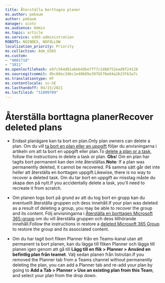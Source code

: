 ```yaml
---
title: Återställa borttagna planer
ms.author: pebaum
author: pebaum
manager: scotv
ms.audience: Admin
ms.topic: article
ms.service: o365-administration
ROBOTS: NOINDEX, NOFOLLOW
localization_priority: Priority
ms.collection: Adm_O365
ms.custom:
- "9001718"
- "3811"
ms.openlocfilehash: e97c564d01abeb4dbe7ff7c1d88752ead8f24128
ms.sourcegitcommit: 8bc60ec34bc1e40685e3976576e04a2623f63a7c
ms.translationtype: HT
ms.contentlocale: sv-SE
ms.lasthandoff: 04/15/2021
ms.locfileid: "51809709"
---
```

# <a name="recover-deleted-plans"></a><span data-ttu-id="41667-102">Återställa borttagna planer</span><span class="sxs-lookup"><span data-stu-id="41667-102">Recover deleted plans</span></span>

- <span data-ttu-id="41667-103">Endast planägare kan ta bort en plan.</span><span class="sxs-lookup"><span data-stu-id="41667-103">Only plan owners can delete a plan.</span></span> <span data-ttu-id="41667-104">Om du vill [ta bort en plan eller en uppgift](https://support.microsoft.com/office/39e10e78-13f0-446d-94cd-9e562648497a.) följer du anvisningarna i artikeln om att ta bort en uppgift eller plan.</span><span class="sxs-lookup"><span data-stu-id="41667-104">To [delete a plan or a task](https://support.microsoft.com/office/39e10e78-13f0-446d-94cd-9e562648497a.), follow the instructions in delete a task or plan.</span></span>  <span data-ttu-id="41667-105">**Obs**! Om en plan har tagits bort permanent kan den inte återställas.</span><span class="sxs-lookup"><span data-stu-id="41667-105">**Note**: If a plan was permanently deleted, it cannot be recovered.</span></span> <span data-ttu-id="41667-106">På samma sätt går det inte heller att återställa en borttagen uppgift.</span><span class="sxs-lookup"><span data-stu-id="41667-106">Likewise, there is no way to recover a deleted task.</span></span> <span data-ttu-id="41667-107">Om du tar bort en uppgift av misstag måste du skapa den på nytt.</span><span class="sxs-lookup"><span data-stu-id="41667-107">If you accidentally delete a task, you'll need to recreate it from scratch.</span></span>

- <span data-ttu-id="41667-108">Om planen togs bort på grund av att du tog bort en grupp kan du eventuellt återställa gruppen och dess innehåll.</span><span class="sxs-lookup"><span data-stu-id="41667-108">If your plan was deleted as a result of deleting a group, you may be able to recover the group and its content.</span></span> <span data-ttu-id="41667-109">Följ anvisningarna i [Återställa en borttagen Microsoft 365-grupp](https://docs.microsoft.com/microsoft-365/admin/create-groups/restore-deleted-group?view=o365-worldwide) om du vill återställa gruppen och dess tillhörande innehåll.</span><span class="sxs-lookup"><span data-stu-id="41667-109">Follow the instructions in restore a [deleted Microsoft 365 Group](https://docs.microsoft.com/microsoft-365/admin/create-groups/restore-deleted-group?view=o365-worldwide) to restore the group and its associated content.</span></span>

- <span data-ttu-id="41667-110">Om du har tagit bort fliken Planner från en Teams-kanal utan att permanent ta bort planen, kan du lägga till fliken Planner och lägga till planen igen genom att gå till **Lägg till en flik > Planner > Använd en befintlig plan från teamet**. Välj sedan planen från listrutan.</span><span class="sxs-lookup"><span data-stu-id="41667-110">If you removed the Planner tab from a Teams channel without permanently deleting the plan, you can add a Planner tab and re-add your plan by going to **Add a Tab > Planner > Use an existing plan from this Team**, and select your plan from the drop down.</span></span>
